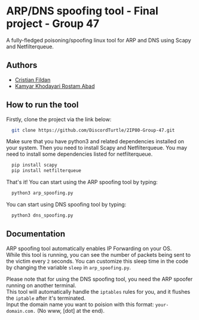 
# ARP/DNS spoofing tool - Final project - Group 47

A fully-fledged poisoning/spoofing linux tool for ARP and DNS using Scapy and Netfilterqueue.




## Authors

- [Cristian Fildan](https://github.com/DiscordTurtle)
- [Kamyar Khodayari Rostam Abad](https://github.com/kamyarkhodayari)


## How to run the tool

Firstly, clone the project via the link below:

```bash
  git clone https://github.com/DiscordTurtle/2IP80-Group-47.git
```

Make sure that you have python3 and related dependencies installed on your system. Then you need to install Scapy and Netfilterqueue. You may need to install some dependencies listed for netfilterqueue.

```bash
  pip install scapy
  pip install netfilterqueue
```

That's it! You can start using the ARP spoofing tool by typing:

```bash
  python3 arp_spoofing.py
```
You can start using DNS spoofing tool by typing:

```bash
  python3 dns_spoofing.py
```

## Documentation

ARP spoofing tool automatically enables IP Forwarding on your OS.\
While this tool is running, you can see the number of packets being sent to the victim every `2` seconds. You can customize this sleep time in the code by changing the variable `sleep` in `arp_spoofing.py`.

Please note that for using the DNS spoofing tool, you need the ARP spoofer running on another terminal.\
This tool will automatically handle the `iptables` rules for you, and it flushes the `iptable` after it's terminated.\
Input the domain name you want to poision with this format: `your-domain.com.` (No www, [dot] at the end).

